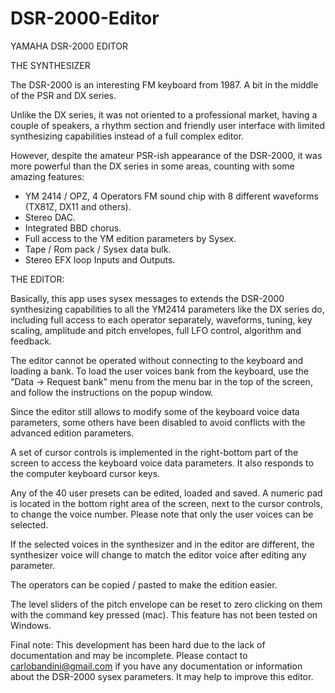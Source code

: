 # DSR-2000-Editor
YAMAHA DSR-2000 EDITOR

THE SYNTHESIZER

The DSR-2000 is an interesting FM keyboard from 1987. A bit in the middle of the PSR and DX series.

Unlike the DX series, it was not oriented to a professional market, having a couple of speakers, a rhythm section and friendly user interface with limited synthesizing capabilities instead of a full complex editor.

However, despite the amateur PSR-ish appearance of the DSR-2000, it was more powerful than the DX series in some areas, counting with some amazing features:


* YM 2414 / OPZ, 4 Operators FM sound chip with 8 different waveforms (TX81Z, DX11 and others).
* Stereo DAC.
* Integrated BBD chorus.
* Full access to the YM edition parameters by Sysex.
* Tape / Rom pack / Sysex data bulk.
* Stereo EFX loop Inputs and Outputs.


THE EDITOR:

Basically, this app uses sysex messages to extends the DSR-2000 synthesizing capabilities to all the YM2414 parameters like the DX series do, including full access to each operator separately, waveforms, tuning, key scaling, amplitude and pitch envelopes, full LFO control, algorithm and feedback. 


The editor cannot be operated without connecting to the keyboard and loading a bank. To load the user voices bank from the keyboard, use the "Data -> Request bank" menu from the menu bar in the top of the screen, and follow the instructions on the popup window.


Since the editor still allows to modify some of the keyboard voice data parameters, some others have been disabled to avoid conflicts with the advanced edition parameters.


A set of cursor controls is implemented in the right-bottom part of the screen to access the keyboard voice data parameters. It also responds to the computer keyboard cursor keys.


Any of the 40 user presets can be edited, loaded and saved. A numeric pad is located in the bottom right area of the screen, next to the cursor controls, to change the voice number. Please note that only the user voices can be selected.


If the selected voices in the synthesizer and in the editor are different, the synthesizer voice will change to match the editor voice after editing any parameter.


The operators can be copied / pasted to make the edition easier.


The level sliders of the pitch envelope can be reset to zero clicking on them with the command key pressed (mac). This feature has not been tested on Windows.


Final note: 
This development has been hard due to the lack of documentation and may be incomplete. 
Please contact to carlobandini@gmail.com if you have any documentation or information about the DSR-2000 sysex parameters. It may help to improve this editor.



